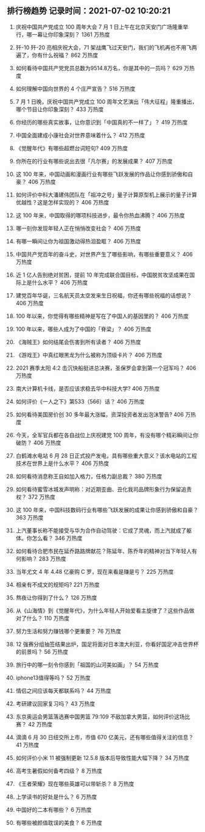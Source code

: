 
## 排行榜趋势 记录时间：2021-07-02 10:20:21
  
  1. 庆祝中国共产党成立 100 周年大会 7 月 1 日上午在北京天安门广场隆重举行，哪一幕让你印象深刻？ 1361 万热度
    
  2. 歼-10 歼-20 亮相庆祝大会，71 架战鹰飞过天安门，我们的飞机再也不用飞两遍了，你有什么祝福？ 862 万热度
    
  3. 如何看待中国共产党党员总数为9514.8万名，你是其中的一员吗？ 629 万热度
    
  4. 如何理解中国向世界的 4 个庄严宣告？ 516 万热度
    
  5. 7 月 1 日晚，庆祝中国共产党成立 100 周年文艺演出「伟大征程」隆重播出，哪个节目让你印象深刻？ 433 万热度
    
  6. 你经历的哪些真实故事，让你意识到「中国真的不一样了」？ 419 万热度
    
  7. 中国全面建成小康社会对世界意味着什么？ 412 万热度
    
  8. 《觉醒年代》有哪些超燃台词短句? 409 万热度
    
  9. 你所在的行业有哪些说出去很「凡尔赛」的发展成果？ 407 万热度
    
  10. 这 100 年来，中国动画和漫画行业有哪些飞跃发展的作品让你感到骄傲和自豪？ 406 万热度
    
  11. 如何评价中科大潘建伟团队在「祖冲之号」量子计算原型机上展示的量子计算优越性？这是怎样实现的？ 406 万热度
    
  12. 这 100 年来，中国取得的哪项科技进步，最令你热血沸腾？ 406 万热度
    
  13. 哪一刻你发现年轻人正在悄悄改变社会？ 406 万热度
    
  14. 有哪一瞬间让你为祖国激动得热泪盈眶？ 406 万热度
    
  15. 中国共产党百年的奋斗史，对世界产生了哪些影响，有哪些重要意义？ 406 万热度
    
  16. 近 1 亿人告别绝对贫困，提前 10 年完成联合国目标，中国脱贫攻坚成果在国际上是什么水平？ 406 万热度
    
  17. 建党百年华诞，三名航天员太空发来生日祝福，你还有哪些祝福的话想说？ 406 万热度
    
  18. 100 年以来，你觉得有哪些精神是写在了中国人的基因里的？ 406 万热度
    
  19. 100 年以来，哪些人成为了中国的「脊梁」？ 406 万热度
    
  20. 《海贼王》如何结尾会伤害到所有读者？ 406 万热度
    
  21. 《游戏王》中真红眼黑龙为什么被称为顶级卡片？ 406 万热度
    
  22. 2021 赛季太阳 4:2 击沉快船挺进总决赛，圣保罗会拿到第一个冠军吗？ 406 万热度
    
  23. 南大计算机卡线，是否应该求稳去华中科技大学? 406 万热度
    
  24. 如何评价《一人之下》第533（566）话？ 406 万热度
    
  25. 如何看待美国房价创 30 多年最大涨幅，资深投资者发出泡沫警告? 406 万热度
    
  26. 今天，全军官兵都在各自战位上庆祝建党 100 周年，有没有哪个精彩瞬间让你破防？ 406 万热度
    
  27. 白鹤滩水电站 6 月 28 日正式投产发电，具有哪些重大意义？该水电站的工程技术在世界上是什么水平？ 406 万热度
    
  28. 如何看待消息称王自如加入格力，任格力副总裁？ 380 万热度
    
  29. 如何看待蜜雪冰城发声明称：对近期歪曲、丑化我司品牌形象行为保留追责权？ 372 万热度
    
  30. 这 100 年来，中国科技数码行业有哪些飞跃发展的成果让你感到骄傲和自豪？ 363 万热度
    
  31. 上汽董事长称不能接受与华为合作自动驾驶：它成了灵魂，而上汽就成了躯体。你怎么看？ 346 万热度
    
  32. 如何看待合肥市民在延乔路路牌献花？陈延年、陈乔年的精神对当下年轻人有何影响？ 283 万热度
    
  33. 当年尤文 4 年 4.48 亿豪购 C 罗，现在来看是赚是亏？ 225 万热度
    
  34. 相亲有不成文的规矩吗? 221 万热度
    
  35. 熬夜让你得到了什么？ 126 万热度
    
  36. 从《山海情》到《觉醒年代》，为什么年轻人开始爱看主旋律了？这些作品做对了什么？ 110 万热度
    
  37. 努力生活和努力赚钱哪个更重要？ 76 万热度
    
  38. 12 强赛分组抽签结果出炉，国足将面对日本澳大利亚，你看好国足冲击世界杯的前景吗？ 56 万热度
    
  39. 旅行中的哪一刻令你感到「祖国的山河美如画」？ 54 万热度
    
  40. iphone13值得等吗？ 52 万热度
    
  41. 情侣之间应该每天都联系吗？ 44 万热度
    
  42. 考研建议回家复习吗？ 43 万热度
    
  43. 东京奥运会男篮落选赛中国男篮 79:109 不敌加拿大男篮，如何评价这场比赛？ 42 万热度
    
  44. 滴滴 6 月 30 日纽交所上市，市值 670 亿美元，还有哪些值得关注的信息？ 41 万热度
    
  45. 如何评价小米 11 被强制更新 12.5.8 版本后导致性能大幅下降？ 34 万热度
    
  46. 高考生暑假如何备考四级？ 8 万热度
    
  47. 《王者荣耀》现在哪些英雄可以带斩杀？ 8 万热度
    
  48. 上学读书的好处是什么？ 6 万热度
    
  49. 中国好的二本有哪些？ 6 万热度
    
  50. 有哪些被颜值耽误的美食？ 6 万热度
    